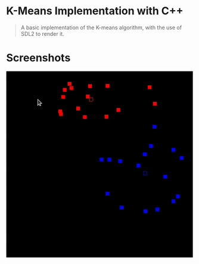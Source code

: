 # K-Means Implementation with C++

> A basic implementation of the K-means algorithm, with the use of SDL2 to render it.

# Screenshots

![KMeans](screenshots/k_means.gif)
